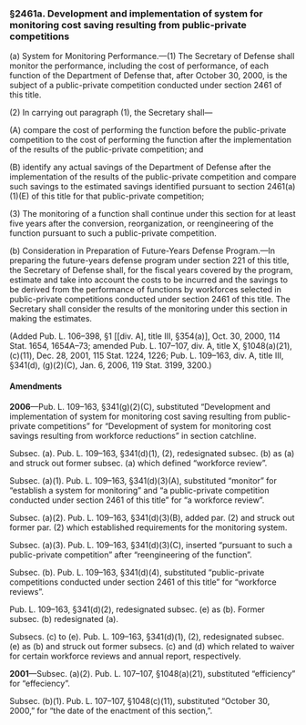 ### §2461a. Development and implementation of system for monitoring cost saving resulting from public-private competitions ###

(a) System for Monitoring Performance.—(1) The Secretary of Defense shall monitor the performance, including the cost of performance, of each function of the Department of Defense that, after October 30, 2000, is the subject of a public-private competition conducted under section 2461 of this title.

(2) In carrying out paragraph (1), the Secretary shall—

(A) compare the cost of performing the function before the public-private competition to the cost of performing the function after the implementation of the results of the public-private competition; and

(B) identify any actual savings of the Department of Defense after the implementation of the results of the public-private competition and compare such savings to the estimated savings identified pursuant to section 2461(a)(1)(E) of this title for that public-private competition;

(3) The monitoring of a function shall continue under this section for at least five years after the conversion, reorganization, or reengineering of the function pursuant to such a public-private competition.

(b) Consideration in Preparation of Future-Years Defense Program.—In preparing the future-years defense program under section 221 of this title, the Secretary of Defense shall, for the fiscal years covered by the program, estimate and take into account the costs to be incurred and the savings to be derived from the performance of functions by workforces selected in public-private competitions conducted under section 2461 of this title. The Secretary shall consider the results of the monitoring under this section in making the estimates.

(Added Pub. L. 106–398, §1 [[div. A], title III, §354(a)], Oct. 30, 2000, 114 Stat. 1654, 1654A–73; amended Pub. L. 107–107, div. A, title X, §1048(a)(21), (c)(11), Dec. 28, 2001, 115 Stat. 1224, 1226; Pub. L. 109–163, div. A, title III, §341(d), (g)(2)(C), Jan. 6, 2006, 119 Stat. 3199, 3200.)

#### Amendments ####

**2006**—Pub. L. 109–163, §341(g)(2)(C), substituted “Development and implementation of system for monitoring cost saving resulting from public-private competitions” for “Development of system for monitoring cost savings resulting from workforce reductions” in section catchline.

Subsec. (a). Pub. L. 109–163, §341(d)(1), (2), redesignated subsec. (b) as (a) and struck out former subsec. (a) which defined “workforce review”.

Subsec. (a)(1). Pub. L. 109–163, §341(d)(3)(A), substituted “monitor” for “establish a system for monitoring” and “a public-private competition conducted under section 2461 of this title” for “a workforce review”.

Subsec. (a)(2). Pub. L. 109–163, §341(d)(3)(B), added par. (2) and struck out former par. (2) which established requirements for the monitoring system.

Subsec. (a)(3). Pub. L. 109–163, §341(d)(3)(C), inserted “pursuant to such a public-private competition” after “reengineering of the function”.

Subsec. (b). Pub. L. 109–163, §341(d)(4), substituted “public-private competitions conducted under section 2461 of this title” for “workforce reviews”.

Pub. L. 109–163, §341(d)(2), redesignated subsec. (e) as (b). Former subsec. (b) redesignated (a).

Subsecs. (c) to (e). Pub. L. 109–163, §341(d)(1), (2), redesignated subsec. (e) as (b) and struck out former subsecs. (c) and (d) which related to waiver for certain workforce reviews and annual report, respectively.

**2001**—Subsec. (a)(2). Pub. L. 107–107, §1048(a)(21), substituted “efficiency” for “effeciency”.

Subsec. (b)(1). Pub. L. 107–107, §1048(c)(11), substituted “October 30, 2000,” for “the date of the enactment of this section,”.